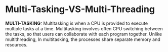 # Multi-Tasking-VS-Multi-Threading
**MULTI-TASKING:**
Multitasking is when a CPU is provided to execute multiple tasks at a time. Multitasking involves often CPU switching between the tasks, so that users can collaborate with each program together. Unlike multithreading, In multitasking, the processes share separate memory and resources.
